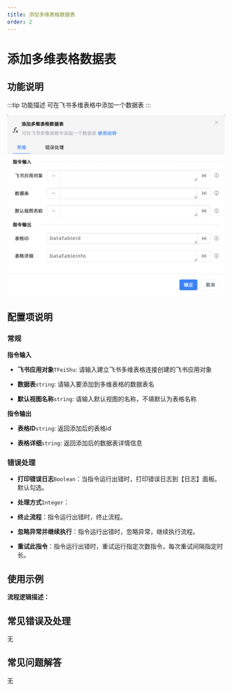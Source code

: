 ```yaml
---
title: 添加多维表格数据表
order: 2
---
```


# 添加多维表格数据表

## 功能说明

:::tip 功能描述
可在飞书多维表格中添加一个数据表
:::

![添加多维表格数据表](../../../../assets/添加多维表格数据表_command.png)

## 配置项说明

### 常规

**指令输入**

- **飞书应用对象**`TFeiShu`: 请输入建立飞书多维表格连接创建的飞书应用对象

- **数据表**`string`: 请输入要添加到多维表格的数据表名

- **默认视图名称**`string`: 请输入默认视图的名称，不填默认为表格名称


**指令输出**

- **表格ID**`string`: 返回添加后的表格id

- **表格详细**`string`: 返回添加后的数据表详情信息

### 错误处理

- **打印错误日志**`Boolean`：当指令运行出错时，打印错误日志到【日志】面板。默认勾选。

- **处理方式**`Integer`：

 - **终止流程**：指令运行出错时，终止流程。

 - **忽略异常并继续执行**：指令运行出错时，忽略异常，继续执行流程。

 - **重试此指令**：指令运行出错时，重试运行指定次数指令，每次重试间隔指定时长。

## 使用示例

**流程逻辑描述：** 

## 常见错误及处理

无

## 常见问题解答

无

